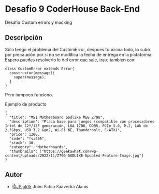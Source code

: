 
# Desafio 9 CoderHouse Back-End

Desafio Custom errors y mocking

## Descripción

Solo tengo el problema del CustomError, despues funciona todo, lo subo por precaución por si no se modifica la fecha de entrega en la plataforma. Espero puedas resolverlo lo del error que sale, trate tambien con:
```
class CustomError extends Error{
  constructor(message){
    super(message);
  }
}
```
Pero tampoco funciono.

Ejemplo de producto
```
{
  "title": "MSI Motherboard Godlike MEG Z790",
  "description": "Placa base para juegos (compatible con procesadores Intel de 12ª/13ª generación, LGA 1700, DDR5, PCIe 5.0, M.2, LAN de 2.5Gbps, USB 3.2 Gen2, Wi-Fi 6E, Thunderbolt, E-ATX)",
  "price": 1200,
  "code": "fsi465",
  "stock": 30,
  "category": "Motherboards",
  "thumbnails": ["https://geekawhat.com/wp-content/uploads/2022/11/Z790-GODLIKE-Updated-Feature-Image.jpg"]
}
```

## Autor

- [@JPjok3r](https://github.com/JPjok3r) Juan Pablo Saavedra Alanis



